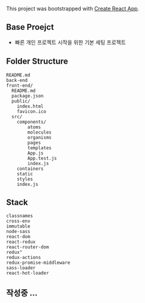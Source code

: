 This project was bootstrapped with [Create React App](https://github.com/facebookincubator/create-react-app).

## Base Proejct
 - 빠른 개인 프로젝트 시작을 위한 기본 세팅 프로젝트

## Folder Structure

```
README.md
back-end
front-end/
  README.md
  package.json
  public/
    index.html
    favicon.ico
  src/
    components/
        atoms
        molecules
        organisms
        pages
        templates
        App.js
        App.test.js
        index.js
    containers
    static
    styles
    index.js
```
##  Stack

```
classnames
cross-env
immutable
node-sass 
react-dom 
react-redux 
react-router-dom
redux"
redux-actions 
redux-promise-middleware
sass-loader
react-hot-loader
```

##  작성중 ... 
